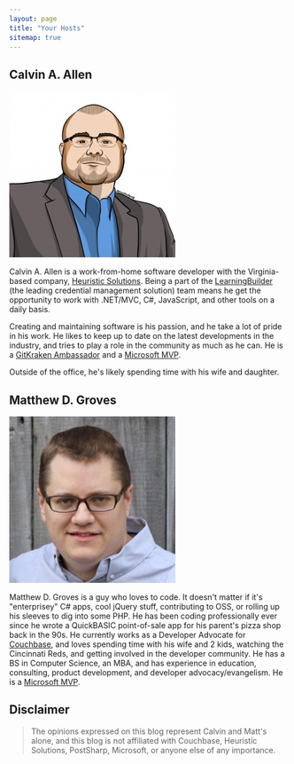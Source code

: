 ```yaml
---
layout: page
title: "Your Hosts"
sitemap: true
---
```


## Calvin A. Allen

![Calvin A. Allen](/images/calvin.jpg)

Calvin A. Allen is a work-from-home software developer with the Virginia-based company, [Heuristic Solutions](http://www.heuristics.net). Being a part of the [LearningBuilder](http://www.learningbuilder.com) (the leading credential management solution) team means he get the opportunity to work with .NET/MVC, C#, JavaScript, and other tools on a daily basis.

Creating and maintaining software is his passion, and he take a lot of pride in his work. He likes to keep up to date on the latest developments in the industry, and tries to play a role in the community as much as he can. He is a [GitKraken Ambassador](https://www.gitkraken.com) and a [Microsoft MVP](https://mvp.microsoft.com/en-us/PublicProfile/5003520).

Outside of the office, he's likely spending time with his wife and daughter.

## Matthew D. Groves

![Matthew D. Groves](/images/matt.jpg)

Matthew D. Groves is a guy who loves to code. It doesn't matter if it's "enterprisey" C# apps, cool jQuery stuff, contributing to OSS, or rolling up his sleeves to dig into some PHP. He has been coding professionally ever since he wrote a QuickBASIC point-of-sale app for his parent's pizza shop back in the 90s. He currently works as a Developer Advocate for [Couchbase](https://www.couchbase.com), and loves spending time with his wife and 2 kids, watching the Cincinnati Reds, and getting involved in the developer community. He has a BS in Computer Science, an MBA, and has experience in education, consulting, product development, and developer advocacy/evangelism. He is a [Microsoft MVP](https://mvp.microsoft.com/en-us/PublicProfile/5000567).

## Disclaimer

> The opinions expressed on this blog represent Calvin and Matt's alone, and this blog is not affiliated with Couchbase, Heuristic Solutions, PostSharp, Microsoft, or anyone else of any importance.
